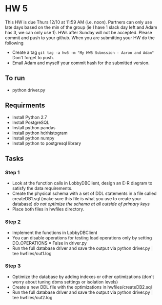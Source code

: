 # HW 5
This HW is due Thurs 12/10 at 11:59 AM (i.e. noon). Partners can only use late days based on the min of the group (ie I have 1 slack day left and Adam has 3, we can only use 1). HWs after 
Sunday will not be accepted. Please commit and push to your github.  When you are submitting your HW do the following

 - Create a tag `git tag -a hw5 -m "My HW5 Submssion - Aaron and Adam"` Don't forget to push.
 - Email Adam and myself your commit hash for the submitted version.


## To run
 - python driver.py

## Requirments
 - Install Python 2.7
 - Install PostgreSQL
 - Install python pandas
 - Install python hdrhistogram
 - Install python numpy
 - Install python to postgresql library

## Tasks

### Step 1
 - Look at the function calls in LobbyDBClient, design an E-R diagram to satisfy the data requirements.
 - Create the physical schema with a set of DDL statements in a file called createDB1.sql (make sure this file is what you use
   to create your database) *do not optimize the schema at all outside of primary keys*
 - Place both files in hwfiles directory.

### Step 2
 - Implement the functions in LobbyDBClient
 - You can disable operations for testing load operations only by setting DO_OPERATIONS = False in driver.py
 - Run the full database driver and save the output via python driver.py | tee hwfiles/out1.log

### Step 3
 - Optimize the database by adding indexes or other optimizations (don't worry about tuning dbms settings or isolation levels)
 - Create a new DDL file with the optimizations in hwfiles/createDB2.sql
 - Run the full database driver and save the output via python driver.py | tee hwfiles/out2.log
